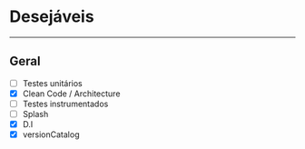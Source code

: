 # Desejáveis

---

## Geral
- [ ] Testes unitários
- [x] Clean Code / Architecture
- [ ] Testes instrumentados
- [ ] Splash
- [x] D.I
- [x] versionCatalog